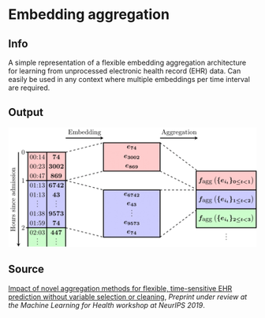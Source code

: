 # Embedding aggregation

## Info

A simple representation of a flexible embedding aggregation architecture for learning from unprocessed electronic health record (EHR) data. Can easily be used in any context where multiple embeddings per time interval are required.

## Output
![](embedding_aggregation.png)

## Source

[Impact of novel aggregation methods for flexible, time-sensitive EHR prediction without variable selection or cleaning](https://arxiv.org/abs/1909.08981), *Preprint under review at the Machine Learning for Health workshop at NeurIPS 2019*.
